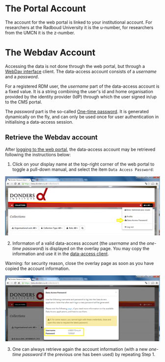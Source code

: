 # The Portal Account

The account for the web portal is linked to your institutional account. For researchers at the Radboud University it is the u-number, for researchers from the UMCN it is the z-number.

# The Webdav Account

Accessing the data is not done through the web portal, but through a [WebDav interface](webdav.md) client. The data-access account consists of a _username_ and a _password_.

For a registered RDM user, the _username_ part of the data-access account is a fixed value.  It is a string combining the user's id and home organisation provided by the identity provider (IdP) through which the user signed in/up to the CMS portal.

The _password_ part is the so-called [One-time password](https://en.wikipedia.org/wiki/HMAC-based_One-time_Password_Algorithm).  It is generated dynamically on the fly, and can only be used once for user authentication in initialising a data-access session.  

## Retrieve the Webdav account

After [logging to the web portal](user_login.md), the data-access account may be retrieved following the instructions below:

1. Click on your display name at the top-right corner of the web portal to toggle a pull-down manual, and select the item `Data Access Password`:

  ![](screenshots/cms_get_hotp.png)

2. Informaton of a valid data-access account (the _username_ and the _one-time password_) is displayed on the overlay page. You may copy the information and use it in the [data-access client](webdav.md).

  Warning: for security reason, close the overlay page as soon as you have copied the account information.

  ![](screenshots/cms_show_hotp.png)

3. One can always retrieve again the account information (with a new _one-time password_ if the previous one has been used) by repeating Step 1.
